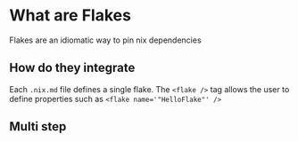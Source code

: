 # What are Flakes

Flakes are an idiomatic way to pin nix dependencies

## How do they integrate

Each `.nix.md` file defines a single flake. The `<flake />` tag allows the user to define properties such as `<flake name='"HelloFlake"' />`

## Multi step

<flake inputs.hello='./input.txt' />